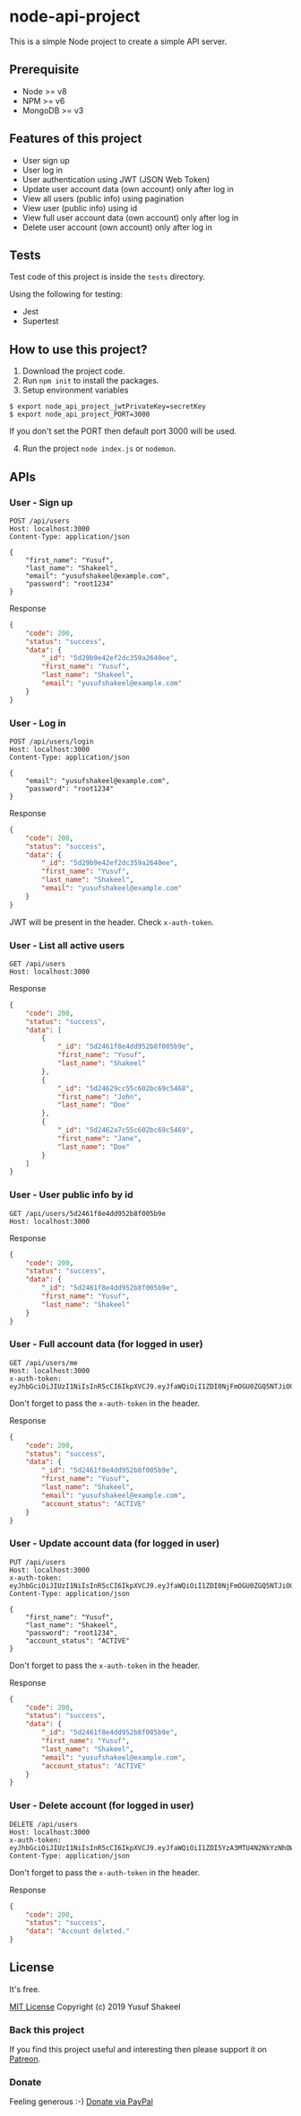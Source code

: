 # node-api-project

This is a simple Node project to create a simple API server.

## Prerequisite

* Node >= v8
* NPM >= v6
* MongoDB >= v3

## Features of this project
* User sign up
* User log in
* User authentication using JWT (JSON Web Token)
* Update user account data (own account) only after log in
* View all users (public info) using pagination
* View user (public info) using id
* View full user account data (own account) only after log in
* Delete user account (own account) only after log in

## Tests
Test code of this project is inside the `tests` directory.

Using the following for testing:
* Jest
* Supertest

## How to use this project?

1. Download the project code.
2. Run `npm init` to install the packages.
3. Setup environment variables
```
$ export node_api_project_jwtPrivateKey=secretKey
$ export node_api_project_PORT=3000
```
If you don't set the PORT then default port 3000 will be used.

4. Run the project `node index.js` or `nodemon`.


## APIs

### User - Sign up

```
POST /api/users
Host: localhost:3000
Content-Type: application/json

{
    "first_name": "Yusuf",
    "last_name": "Shakeel",
    "email": "yusufshakeel@example.com",
    "password": "root1234"
}
```

Response

```JSON
{
    "code": 200,
    "status": "success",
    "data": {
        "_id": "5d29b9e42ef2dc359a2640ee",
        "first_name": "Yusuf",
        "last_name": "Shakeel",
        "email": "yusufshakeel@example.com"
    }
}
```

### User - Log in

```
POST /api/users/login
Host: localhost:3000
Content-Type: application/json

{
    "email": "yusufshakeel@example.com",
    "password": "root1234"
}
```

Response

```JSON
{
    "code": 200,
    "status": "success",
    "data": {
        "_id": "5d29b9e42ef2dc359a2640ee",
        "first_name": "Yusuf",
        "last_name": "Shakeel",
        "email": "yusufshakeel@example.com"
    }
}
```

JWT will be present in the header. Check `x-auth-token`.

### User - List all active users

```
GET /api/users
Host: localhost:3000
```

Response

```JSON
{
    "code": 200,
    "status": "success",
    "data": [
        {
            "_id": "5d2461f8e4dd952b8f005b9e",
            "first_name": "Yusuf",
            "last_name": "Shakeel"
        },
        {
            "_id": "5d24629cc55c602bc69c5468",
            "first_name": "John",
            "last_name": "Doe"
        },
        {
            "_id": "5d2462a7c55c602bc69c5469",
            "first_name": "Jane",
            "last_name": "Doe"
        }
    ]
}
```

### User - User public info by id

```
GET /api/users/5d2461f8e4dd952b8f005b9e
Host: localhost:3000
```

Response

```JSON
{
    "code": 200,
    "status": "success",
    "data": {
        "_id": "5d2461f8e4dd952b8f005b9e",
        "first_name": "Yusuf",
        "last_name": "Shakeel"
    }
}
```

### User - Full account data (for logged in user)

```
GET /api/users/me
Host: localhost:3000
x-auth-token: eyJhbGciOiJIUzI1NiIsInR5cCI6IkpXVCJ9.eyJfaWQiOiI1ZDI0NjFmOGU0ZGQ5NTJiOGYwMDViOWUiLCJpc1VzZXIiOnRydWUsImV4cCI6MTU2MzAxOTUzMSwiaWF0IjoxNTYzMDE1OTMxfQ.EY_5GJzqrfaHAwi6g5kvrA5FUKCXclTD1F0eTpq8ZQk
```

Don't forget to pass the `x-auth-token` in the header.

Response

```JSON
{
    "code": 200,
    "status": "success",
    "data": {
        "_id": "5d2461f8e4dd952b8f005b9e",
        "first_name": "Yusuf",
        "last_name": "Shakeel",
        "email": "yusufshakeel@example.com",
        "account_status": "ACTIVE"
    }
}
```

### User - Update account data (for logged in user)

```
PUT /api/users
Host: localhost:3000
x-auth-token: eyJhbGciOiJIUzI1NiIsInR5cCI6IkpXVCJ9.eyJfaWQiOiI1ZDI0NjFmOGU0ZGQ5NTJiOGYwMDViOWUiLCJpc1VzZXIiOnRydWUsImV4cCI6MTU2MzAxOTUzMSwiaWF0IjoxNTYzMDE1OTMxfQ.EY_5GJzqrfaHAwi6g5kvrA5FUKCXclTD1F0eTpq8ZQk
Content-Type: application/json

{
    "first_name": "Yusuf",
    "last_name": "Shakeel",
    "password": "root1234",
    "account_status": "ACTIVE"
}
```

Don't forget to pass the `x-auth-token` in the header.

Response

```JSON
{
    "code": 200,
    "status": "success",
    "data": {
        "_id": "5d2461f8e4dd952b8f005b9e",
        "first_name": "Yusuf",
        "last_name": "Shakeel",
        "email": "yusufshakeel@example.com",
        "account_status": "ACTIVE"
    }
}
```

### User - Delete account (for logged in user)

```
DELETE /api/users
Host: localhost:3000
x-auth-token: eyJhbGciOiJIUzI1NiIsInR5cCI6IkpXVCJ9.eyJfaWQiOiI1ZDI5YzA3MTU4N2NkYzNhOWU4NGZmZDciLCJpc1VzZXIiOnRydWUsImV4cCI6MTU2MzAyMDkzNiwiaWF0IjoxNTYzMDE3MzM2fQ.yjPB2Qe1VIL3iwVJ5XqLtehOVRSReBv2r79ecou9oF0
Content-Type: application/json
```

Don't forget to pass the `x-auth-token` in the header.

Response

```JSON
{
    "code": 200,
    "status": "success",
    "data": "Account deleted."
}
```

## License
It's free.

[MIT License](https://github.com/yusufshakeel/node-api-project/blob/master/LICENSE) Copyright (c) 2019 Yusuf Shakeel

### Back this project

If you find this project useful and interesting then please support it on [Patreon](https://www.patreon.com/yusufshakeel).

### Donate
Feeling generous :-) [Donate via PayPal](https://www.paypal.me/yusufshakeel)